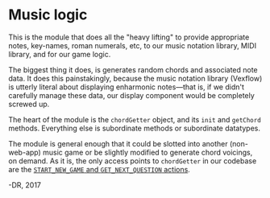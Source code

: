 # Music logic

This is the module that does all the "heavy lifting" to provide appropriate 
notes, key-names, roman numerals, etc, to our music notation library, MIDI 
library, and for our game logic.

The biggest thing it does, is generates random chords and associated note data.
It does this painstakingly, because the music notation library (Vexflow) is 
utterly literal about displaying enharmonic notes&#8212;that is, if we didn't
carefully manage these data, our display component would be completely screwed 
up.

The heart of the module is the `chordGetter` object, and its `init` and 
`getChord` methods. Everything else is subordinate methods or subordinate 
datatypes.

The module is general enough that it could be slotted into another (non-web-app)
music game or be slightly modified to generate chord voicings, on demand. As it
is, the only access points to `chordGetter` in our codebase are the
[`START_NEW_GAME` and `GET_NEXT_QUESTION` actions](../actions/gameActions.js).

-DR, 2017
